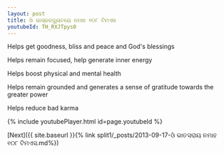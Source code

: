 ```yaml
---
layout: post
title: ଓଁ ଭାସ୍କରଦ୍ୟୁତୟେ ନମାହ ୧୦୮ ଟିମଏସ
youtubeId: TH_RXJTpys0
---
```

 
 
Helps get goodness, bliss and peace and God's blessings
 
Helps remain focused, help generate inner energy 
 
Helps boost physical and mental health 
 
Helps remain grounded and generates a sense of gratitude towards the greater power 
 
Helps reduce bad karma
 
 
 
 


{% include youtubePlayer.html id=page.youtubeId %}
 
[Next]({{ site.baseurl }}{% link  split1/_posts/2013-09-17-ଓଁ ଭାତସରାୟ ନମାହ ୧୦୮ ଟିମଏସ.md%})
 
